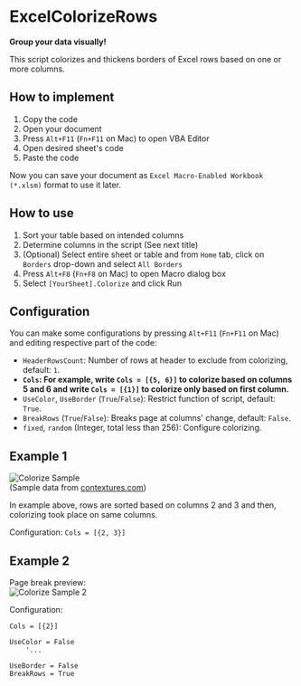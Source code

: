 # ExcelColorizeRows

**Group your data visually!**

This script colorizes and thickens borders of Excel rows based on one or more columns.


## How to implement
1. Copy the code
2. Open your document
3. Press `Alt+F11` (`Fn+F11` on Mac) to open VBA Editor
4. Open desired sheet's code
5. Paste the code

Now you can save your document as `Excel Macro-Enabled Workbook (*.xlsm)` format to use it later.


## How to use
1. Sort your table based on intended columns
2. Determine columns in the script (See next title)
3. (Optional) Select entire sheet or table and from `Home` tab, click on `Borders` drop-down and select `All Borders`
4. Press `Alt+F8` (`Fn+F8` on Mac) to open Macro dialog box
5. Select `[YourSheet].Colorize` and click Run


## Configuration
You can make some configurations by pressing `Alt+F11` (`Fn+F11` on Mac) and editing respective part of the code:
- `HeaderRowsCount`: Number of rows at header to exclude from colorizing, default: `1`.
- **`Cols`: For example, write `Cols = [{5, 6}]` to colorize based on columns 5 and 6 and write `Cols = [{1}]` to colorize only based on first column.**
- `UseColor`, `UseBorder` (`True`/`False`): Restrict function of script, default: `True`.
- `BreakRows` (`True`/`False`): Breaks page at columns' change, default: `False`.
- `fixed`, `random` (Integer, total less than 256): Configure colorizing.


## Example 1
![Colorize Sample](https://www.alvandsoft.com/files/excel_colorize.png)  
(Sample data from [contextures.com](https://www.contextures.com/xlsampledata01.html))

In example above, rows are sorted based on columns 2 and 3 and then, colorizing took place on same columns.

Configuration: `Cols = [{2, 3}]`


## Example 2
Page break preview:  
![Colorize Sample 2](https://www.alvandsoft.com/files/excel_colorize2.png)

Configuration:

``` VBA
Cols = [{2}]

UseColor = False
    '...

UseBorder = False
BreakRows = True
```
